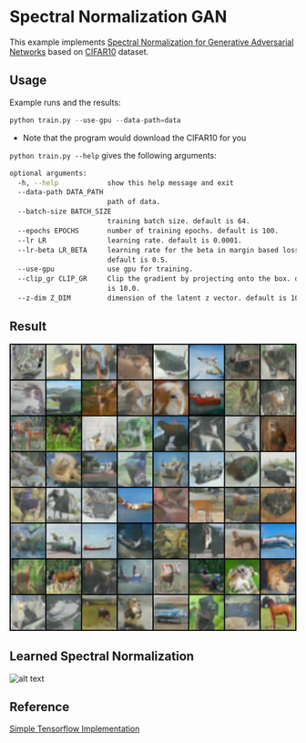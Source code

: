 <!--- Licensed to the Apache Software Foundation (ASF) under one -->
<!--- or more contributor license agreements.  See the NOTICE file -->
<!--- distributed with this work for additional information -->
<!--- regarding copyright ownership.  The ASF licenses this file -->
<!--- to you under the Apache License, Version 2.0 (the -->
<!--- "License"); you may not use this file except in compliance -->
<!--- with the License.  You may obtain a copy of the License at -->

<!---   http://www.apache.org/licenses/LICENSE-2.0 -->

<!--- Unless required by applicable law or agreed to in writing, -->
<!--- software distributed under the License is distributed on an -->
<!--- "AS IS" BASIS, WITHOUT WARRANTIES OR CONDITIONS OF ANY -->
<!--- KIND, either express or implied.  See the License for the -->
<!--- specific language governing permissions and limitations -->
<!--- under the License. -->

# Spectral Normalization GAN

This example implements [Spectral Normalization for Generative Adversarial Networks](https://arxiv.org/abs/1802.05957) based on [CIFAR10](https://www.cs.toronto.edu/~kriz/cifar.html) dataset.

## Usage

Example runs and the results:

```python
python train.py --use-gpu --data-path=data
```

* Note that the program would download the CIFAR10 for you

`python train.py --help` gives the following arguments:

```bash
optional arguments:
  -h, --help            show this help message and exit
  --data-path DATA_PATH
                        path of data.
  --batch-size BATCH_SIZE
                        training batch size. default is 64.
  --epochs EPOCHS       number of training epochs. default is 100.
  --lr LR               learning rate. default is 0.0001.
  --lr-beta LR_BETA     learning rate for the beta in margin based loss.
                        default is 0.5.
  --use-gpu             use gpu for training.
  --clip_gr CLIP_GR     Clip the gradient by projecting onto the box. default
                        is 10.0.
  --z-dim Z_DIM         dimension of the latent z vector. default is 100.
```

## Result

![SN-GAN](sn_gan_output.png)

## Learned Spectral Normalization

![alt text](https://github.com/taki0112/Spectral_Normalization-Tensorflow/blob/master/assests/sn.png)

## Reference

[Simple Tensorflow Implementation](https://github.com/taki0112/Spectral_Normalization-Tensorflow)